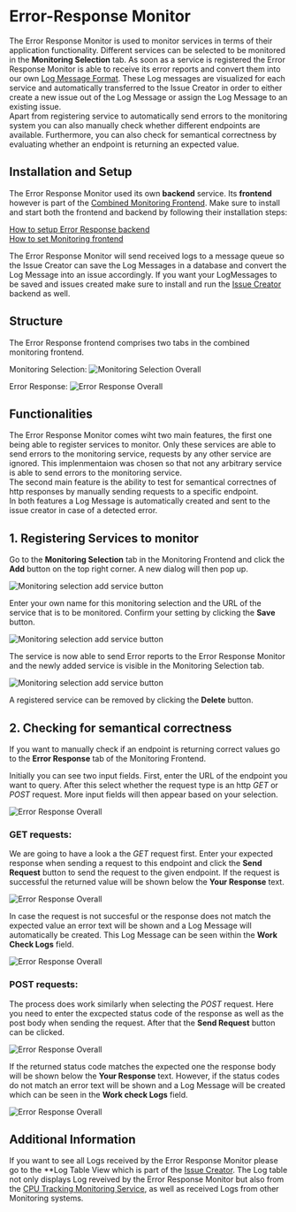 
# Error-Response Monitor

The Error Response Monitor is used to monitor services in terms of their application functionality. Different services can be selected to be monitored in the **Monitoring Selection** tab. As soon as a service is registered the Error Response Monitor is able to receive its error reports and convert them into our own [Log Message Format](). These Log messages are visualized for each service and automatically transferred to the Issue Creator in order to either create a new issue out of the Log Message or assign the Log Message to an existing issue. \
Apart from registering service to automatically send errors to the monitoring system you can also manually check whether different endpoints are available. Furthermore, you can also check for semantical correctness by evaluating whether an endpoint is returning an expected value.

## Installation and Setup

The Error Response Monitor used its own **backend** service. Its **frontend** however is part of the [Combined Monitoring Frontend](). Make sure to install and start both the frontend and backend by following their installation steps: 

[How to setup Error Response backend](https://github.com/ccims/error-response-monitoring-service) \
[How to set Monitoring frontend](https://github.com/ccims/monitoring-frontend)

The Error Response Monitor will send received logs to a message queue so the Issue Creator can save the Log Messages in a database and convert the Log Message into an issue accordingly. If you want your LogMessages to be saved and issues created make sure to install and run the [Issue Creator](https://github.com/ccims/issue-creator) backend as well. 


## Structure

The Error Response frontend comprises two tabs in the combined monitoring frontend.

Monitoring Selection: 
![Monitoring Selection Overall](https://github.com/ccims/error-response-monitoring-service/blob/dev/payment-service-monitor/documentation/Pics/Monitoring_selection_overall.PNG?raw=true)

Error Response:
![Error Response Overall](https://github.com/ccims/error-response-monitoring-service/blob/dev/payment-service-monitor/documentation/Pics/Error_Response_overall.PNG?raw=true)

## Functionalities

The Error Response Monitor comes wiht two main features, the first one being able to register services to monitor. Only these services are able to send errors to the monitoring service, requests by any other service are ignored. This implenmentaion was chosen so that not any arbitrary service is able to send errors to the monitoring service. \
The second main feature is the ability to test for semantical correctnes of http responses by manually sending requests to a specific endpoint. \
In both features a Log Message is automatically created and sent to the issue creator in case of a detected error. 

## 1. Registering Services to monitor

Go to the **Monitoring Selection** tab in the Monitoring Frontend and click the **Add** button on the top right corner. A new dialog will then pop up. 

![Monitoring selection add service button](https://github.com/ccims/error-response-monitoring-service/blob/dev/payment-service-monitor/documentation/Pics/Monitoring_selection_add_service_button.PNG?raw=true)

Enter your own name for this monitoring selection and the URL of the service that is to be monitored. Confirm your setting by clicking the **Save** button. 

![Monitoring selection add service button](https://github.com/ccims/error-response-monitoring-service/blob/dev/payment-service-monitor/documentation/Pics/Monitoring_selection_add_service_entries.PNG?raw=true)

The service is now able to send Error reports to the Error Response Monitor and the newly added service is visible in the Monitoring Selection tab. 

![Monitoring selection add service button](https://github.com/ccims/error-response-monitoring-service/blob/dev/payment-service-monitor/documentation/Pics/Monitoring_selection_added_service_delete.PNG?raw=true)

A registered service can be removed by clicking the **Delete** button. 

## 2. Checking for semantical correctness

If you want to manually check if an endpoint is returning correct values go to the **Error Response** tab of the Monitoring Frontend. 

Initially you can see two input fields. First, enter the URL of the endpoint you want to query. After this select whether the request type is an http _GET_ or _POST_ request. More input fields will then appear based on your selection. 

![Error Response Overall](https://github.com/ccims/error-response-monitoring-service/blob/dev/payment-service-monitor/documentation/Pics/Error_response_URL_and_type.PNG?raw=true)

### GET requests:
We are going to have a look a the _GET_ request first. Enter your expected response when sending a request to this endpoint and click the **Send Request** button to send the request to the given endpoint. If the request is successful the returned value will be shown below the **Your Response** text. 

![Error Response Overall](https://github.com/ccims/error-response-monitoring-service/blob/dev/payment-service-monitor/documentation/Pics/Error_response_GET_success.PNG?raw=true)

In case the request is not succesful or the response does not match the expected value an error text will be shown and a Log Message will automatically be created. This Log Message can be seen within the **Work Check Logs** field. 



![Error Response Overall](https://github.com/ccims/error-response-monitoring-service/blob/dev/payment-service-monitor/documentation/Pics/Error_response_GET_log.PNG?raw=true)

### POST requests:
The process does work similarly when selecting the _POST_ request. Here you need to enter the excpected status code of the response as well as the post body when sending the request. After that the **Send Request** button can be clicked. 

![Error Response Overall](https://github.com/ccims/error-response-monitoring-service/blob/dev/payment-service-monitor/documentation/Pics/Error_response_POST_success.PNG?raw=true)

If the returned status code matches the expected one the response body will be shown below the **Your Response** text. However, if the status codes do not match an error text will be shown and a Log Message will be created which can be seen in the **Work check Logs** field. 

![Error Response Overall](https://github.com/ccims/error-response-monitoring-service/blob/dev/payment-service-monitor/documentation/Pics/Error_response_POST_log.PNG?raw=true)

## Additional Information

If you want to see all Logs received by the Error Response Monitor please go to the **Log Table View which is part of the [Issue Creator](https://ccims.github.io/overview-and-documentation/issue-creator). The Log table not only displays Log reveived by the Error Response Monitor but also from the [CPU Tracking Monitoring Service](https://ccims.github.io/overview-and-documentation/cpu-tracking-monitor), as well as received Logs from other Monitoring systems. 
